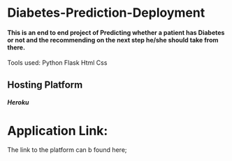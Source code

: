 # Diabetes-Prediction-Deployment
#### This is an end to end project of Predicting whether a patient has Diabetes or not and the recommending on the next step he/she should take from there.
Tools used:
Python
Flask
Html
Css

## Hosting Platform
##### Heroku

# Application Link:
The link to the platform can b found here;

